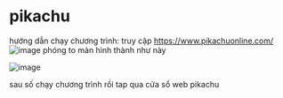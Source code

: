 
# pikachu
hướng dẫn chạy chương trình:
truy cập https://www.pikachuonline.com/
![image](https://github.com/user-attachments/assets/41291463-d923-4798-9707-8ed3410c07ce)
phóng to màn hình thành như này

![image](https://github.com/user-attachments/assets/b1a4293e-ec2f-4df0-8751-2964e600d279)

sau số chạy chương trình rồi tap qua cửa sổ web pikachu
